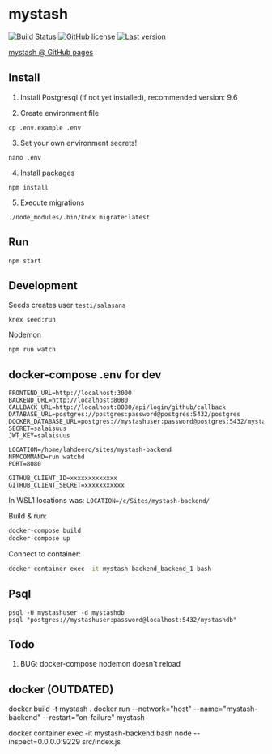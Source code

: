 mystash
============

[![Build Status](https://travis-ci.com/lahdeero/mystash-backend.svg?branch=master)](https://travis-ci.com/lahdeero/mystash-backend)
[![GitHub license](	https://img.shields.io/github/license/lahdeero/mystash-backend.svg)](https://github.com/lahdeero/mystash-backend/blob/master/LICENSE)
[![Last version](https://img.shields.io/github/tag-date/lahdeero/mystash-backend.svg)](https://github.com/lahdeero/mystash-backend/blob/master/CHANGELOG.md)

[mystash @ GitHub pages](https://lahdeero.github.io/mystash-frontend/)


## Install

1. Install Postgresql (if not yet installed), recommended version: 9.6

2. Create environment file
```
cp .env.example .env
```

3. Set your own environment secrets!
```
nano .env
```

4. Install packages
```
npm install
```

5. Execute migrations
```
./node_modules/.bin/knex migrate:latest
```

## Run

```
npm start
```

## Development

Seeds creates user
``
testi/salasana
``
```
knex seed:run
```



Nodemon
```
npm run watch
```

## docker-compose .env for dev
```
FRONTEND_URL=http://localhost:3000
BACKEND_URL=http://localhost:8080
CALLBACK_URL=http://localhost:8080/api/login/github/callback
DATABASE_URL=postgres://postgres:password@postgres:5432/postgres
DOCKER_DATABASE_URL=postgres://mystashuser:password@postgres:5432/mystashdb
SECRET=salaisuus
JWT_KEY=salaisuus

LOCATION=/home/lahdeero/sites/mystash-backend
NPMCOMMAND=run watchd
PORT=8080

GITHUB_CLIENT_ID=xxxxxxxxxxxxx
GITHUB_CLIENT_SECRET=xxxxxxxxxxx
```

In WSL1 locations was:
```LOCATION=/c/Sites/mystash-backend/```

Build & run:
```bash
docker-compose build
docker-compose up
```

Connect to container:
```bash
docker container exec -it mystash-backend_backend_1 bash
```

## Psql

```
psql -U mystashuser -d mystashdb
psql "postgres://mystashuser:password@localhost:5432/mystashdb"
```

## Todo

1. BUG: docker-compose nodemon doesn't reload

## docker (OUTDATED)

docker build -t mystash .
docker run --network="host" --name="mystash-backend" --restart="on-failure" mystash

docker container exec -it mystash-backend bash
node --inspect=0.0.0.0:9229 src/index.js
